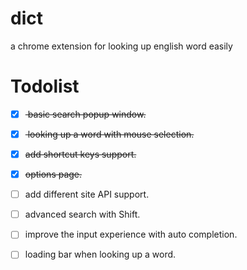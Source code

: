 # dict
a chrome extension for looking up english word easily



# Todolist

- [x] <del> basic search popup window.</del>

- [x] <del> looking up a word with mouse selection. </del>

- [x] <del>add shortcut keys support.</del>

- [x] <del>options page.</del>

- [ ] add different site API support.

- [ ] advanced search with Shift.

- [ ] improve the input experience with auto completion.

- [ ] loading bar when looking up a word.

      ​